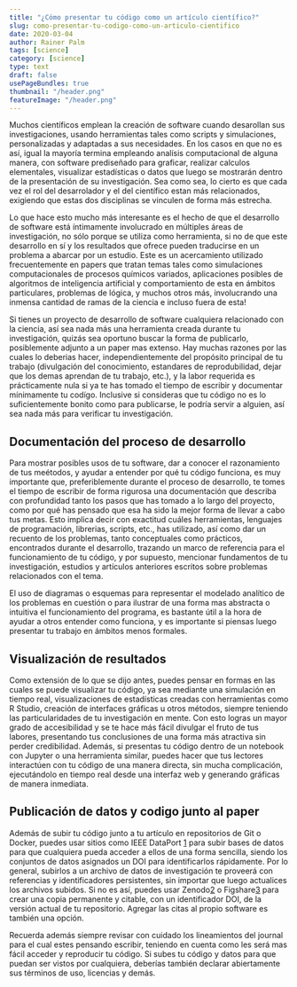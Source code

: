 ```yaml
---
title: "¿Cómo presentar tu código como un artículo científico?"
slug: como-presentar-tu-codigo-como-un-articulo-cientifico
date: 2020-03-04
author: Rainer Palm
tags: [science]
category: [science]
type: text
draft: false
usePageBundles: true
thumbnail: "/header.png"
featureImage: "/header.png"
---
```



<!-- # ¿Cómo presentar tu código como un artículo científico? -->
<!-- **Por Rainer Palm** -->



Muchos científicos emplean la creación de software cuando desarollan sus investigaciones, usando herramientas tales como scripts y simulaciones, personalizadas y adaptadas a sus necesidades. En los casos en que no es así, igual la mayoría termina empleando analísis computacional de alguna manera, con software prediseñado para graficar, realizar calculos elementales, visualizar estadísticas o datos que luego se mostrarán dentro de la presentación de su investigación. Sea como sea, lo cierto es que cada vez el rol del desarrolador y el del científico estan más relacionados, exigiendo que estas dos disciplinas se vinculen de forma más estrecha.

<!-- TEASER_END -->

Lo que hace esto mucho más interesante es el hecho de que el desarrollo de software está íntimamente involucrado en múltiples áreas de investigación, no sólo porque se utiliza como herramienta, si no de que este desarrollo en sí y los resultados que ofrece pueden traducirse en un problema a abarcar por un estudio. Este es un acercamiento utilizado frecuentemente en papers que tratan temas tales como simulaciones computacionales de procesos químicos variados, aplicaciones posibles de algoritmos de inteligencia artificial y comportamiento de esta en ámbitos particulares, problemas de lógica, y muchos otros más, involucrando una inmensa cantidad de ramas de la ciencia e incluso fuera de esta!

Si tienes un proyecto de desarrollo de software cualquiera relacionado con la ciencia, así sea nada más una herramienta creada durante tu investigación, quizás sea oportuno buscar la forma de publicarlo, posiblemente adjunto a un paper mas extenso. Hay muchas razones por las cuales lo deberias hacer, independientemente del propósito principal de tu trabajo (divulgación del conocimiento, estandares de reprodubilidad, dejar que los demas aprendan de tu trabajo, etc.), y la labor requerida es prácticamente nula si ya te has tomado el tiempo de escribir y documentar mínimamente tu codígo. Inclusive si consideras que tu código no es lo suficientemente bonito como para publicarse, le podría servir a alguien, así sea nada más para verificar tu investigación.

## Documentación del proceso de desarrollo

Para mostrar posibles usos de tu software, dar a conocer el razonamiento de tus meétodos, y ayudar a entender por qué tu código funciona, es muy importante que, preferiblemente durante el proceso de desarrollo, te tomes el tiempo de escribir de forma rigurosa una documentación que describa con profundidad tanto los pasos que has tomado a lo largo del proyecto, como por qué has pensado que esa ha sido la mejor forma de llevar a cabo tus metas. Esto implica decir con exactitud cuáles herramientas, lenguajes de programación, librerias, scripts, etc., has utilizado, así como dar un recuento de los problemas, tanto conceptuales como prácticos, encontrados durante el desarrollo, trazando un marco de referencia para el funcionamiento de tu código, y por supuesto, mencionar fundamentos de tu investigación, estudios y artículos anteriores escritos sobre problemas relacionados con el tema.

El uso de diagramas o esquemas para representar el modelado analítico de los problemas en cuestión o para ilustrar de una forma mas abstracta o intuitiva el funcionamiento del programa, es bastante útil a la hora de ayudar a otros entender como funciona, y es importante si piensas luego presentar tu trabajo en ámbitos menos formales.

## Visualización de resultados

Como extensión de lo que se dijo antes, puedes pensar en formas en las cuales se puede visualizar tu código, ya sea mediante una simulación en tiempo real, visualizaciones de estadísticas creadas con herramientas como R Studio, creación de interfaces gráficas u otros métodos, siempre teniendo las particularidades de tu investigación en mente. Con esto logras un mayor grado de accesibilidad y se te hace más fácil divulgar el fruto de tus labores, presentando tus conclusiones de una forma más atractiva sin perder credibilidad. Además, si presentas tu código dentro de un notebook con Jupyter o una herramienta similar, puedes hacer que tus lectores interactúen con tu código de una manera directa, sin mucha complicación, ejecutándolo en tiempo real desde una interfaz web y generando gráficas de manera inmediata.

## Publicación de datos y codigo junto al paper

Además de subir tu código junto a tu artículo en repositorios de Git o Docker, puedes usar sitios como IEEE DataPort [1] para subir bases de datos para que cualquiera pueda acceder a ellos de una forma sencilla, siendo los conjuntos de datos asignados un DOI para identificarlos rápidamente. Por lo general, subirlos a un archivo de datos de investigación te proveerá con referencias y identificadores persistentes, sin importar que luego actualices los archivos subidos. Si no es así, puedes usar Zenodo[2] o Figshare[3] para crear una copia permanente y citable, con un identificador DOI, de la versión actual de tu repositorio. Agregar las citas al propio software es también una opción.

Recuerda además siempre revisar con cuidado los lineamientos del journal para el cual estes pensando escribir, teniendo en cuenta como les será mas fácil acceder y reproducir tu código. Si subes tu código y datos para que puedan ser vistos por cualquiera, deberías también declarar abiertamente sus términos de uso, licencias y demás.

[1]: https://ieee-dataport.org/ "IEEE DataPort"
[2]: https://zenodo.org/ "Zenodo"
[3]: https://figshare.com/ "Figshare"

